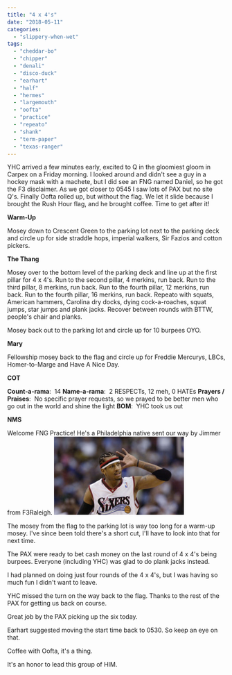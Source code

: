 ```yaml
---
title: "4 x 4's"
date: "2018-05-11"
categories: 
  - "slippery-when-wet"
tags: 
  - "cheddar-bo"
  - "chipper"
  - "denali"
  - "disco-duck"
  - "earhart"
  - "half"
  - "hermes"
  - "largemouth"
  - "oofta"
  - "practice"
  - "repeato"
  - "shank"
  - "term-paper"
  - "texas-ranger"
---
```


YHC arrived a few minutes early, excited to Q in the gloomiest gloom in Carpex on a Friday morning. I looked around and didn't see a guy in a hockey mask with a machete, but I did see an FNG named Daniel, so he got the F3 disclaimer. As we got closer to 0545 I saw lots of PAX but no site Q's. Finally Oofta rolled up, but without the flag. We let it slide because I brought the Rush Hour flag, and he brought coffee. Time to get after it!

**Warm-Up**

Mosey down to Crescent Green to the parking lot next to the parking deck and circle up for side straddle hops, imperial walkers, Sir Fazios and cotton pickers.

**The Thang**

Mosey over to the bottom level of the parking deck and line up at the first pillar for 4 x 4's. Run to the second pillar, 4 merkins, run back. Run to the third pillar, 8 merkins, run back. Run to the fourth pillar, 12 merkins, run back. Run to the fourth pillar, 16 merkins, run back. Repeato with squats, American hammers, Carolina dry docks, dying cock-a-roaches, squat jumps, star jumps and plank jacks. Recover between rounds with BTTW, people's chair and planks.

Mosey back out to the parking lot and circle up for 10 burpees OYO.

**Mary**

Fellowship mosey back to the flag and circle up for Freddie Mercurys, LBCs, Homer-to-Marge and Have A Nice Day.

**COT**

**Count-a-rama**:  14 **Name-a-rama**:  2 RESPECTs, 12 meh, 0 HATEs **Prayers / Praises**:  No specific prayer requests, so we prayed to be better men who go out in the world and shine the light **BOM**:  YHC took us out

**NMS**

Welcome FNG Practice! He's a Philadelphia native sent our way by Jimmer from F3Raleigh. ![](images/practice-300x180.jpg)

The mosey from the flag to the parking lot is way too long for a warm-up mosey. I've since been told there's a short cut, I'll have to look into that for next time.

The PAX were ready to bet cash money on the last round of 4 x 4's being burpees. Everyone (including YHC) was glad to do plank jacks instead.

I had planned on doing just four rounds of the 4 x 4's, but I was having so much fun I didn't want to leave.

YHC missed the turn on the way back to the flag. Thanks to the rest of the PAX for getting us back on course.

Great job by the PAX picking up the six today.

Earhart suggested moving the start time back to 0530. So keep an eye on that.

Coffee with Oofta, it's a thing.

It's an honor to lead this group of HIM.
